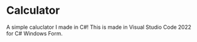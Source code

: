 # Calculator
A simple caluclator I made in C#!
This is made in Visual Studio Code 2022 for C# Windows Form.

